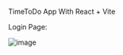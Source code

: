 TimeToDo App With React + Vite

Login Page:

![image](https://github.com/user-attachments/assets/98cd037c-749d-440e-b857-3eb9ff9392db)
